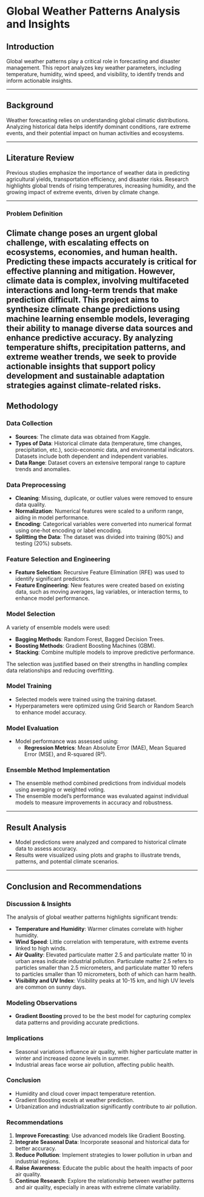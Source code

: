 # Global Weather Patterns Analysis and Insights

## **Introduction**
Global weather patterns play a critical role in forecasting and disaster management. This report analyzes key weather parameters, including temperature, humidity, wind speed, and visibility, to identify trends and inform actionable insights.

---

## **Background**
Weather forecasting relies on understanding global climatic distributions. Analyzing historical data helps identify dominant conditions, rare extreme events, and their potential impact on human activities and ecosystems.

---

## **Literature Review**
Previous studies emphasize the importance of weather data in predicting agricultural yields, transportation efficiency, and disaster risks. Research highlights global trends of rising temperatures, increasing humidity, and the growing impact of extreme events, driven by climate change.

---
### **Problem Definition**
Climate change poses an urgent global challenge, with escalating effects on ecosystems, economies, and human health. Predicting these impacts accurately is critical for effective planning and mitigation. However, climate data is complex, involving multifaceted interactions and long-term trends that make prediction difficult. This project aims to synthesize climate change predictions using machine learning ensemble models, leveraging their ability to manage diverse data sources and enhance predictive accuracy. By analyzing temperature shifts, precipitation patterns, and extreme weather trends, we seek to provide actionable insights that support policy development and sustainable adaptation strategies against climate-related risks.
---
## **Methodology**

### **Data Collection**
- **Sources**: The climate data was obtained from Kaggle.
- **Types of Data**: Historical climate data (temperature, time changes, precipitation, etc.), socio-economic data, and environmental indicators. Datasets include both dependent and independent variables.
- **Data Range**: Dataset covers an extensive temporal range to capture trends and anomalies.

### **Data Preprocessing**
- **Cleaning**: Missing, duplicate, or outlier values were removed to ensure data quality.
- **Normalization**: Numerical features were scaled to a uniform range, aiding in model performance.
- **Encoding**: Categorical variables were converted into numerical format using one-hot encoding or label encoding.
- **Splitting the Data**: The dataset was divided into training (80%) and testing (20%) subsets.

### **Feature Selection and Engineering**
- **Feature Selection**: Recursive Feature Elimination (RFE) was used to identify significant predictors.
- **Feature Engineering**: New features were created based on existing data, such as moving averages, lag variables, or interaction terms, to enhance model performance.

### **Model Selection**
A variety of ensemble models were used:
- **Bagging Methods**: Random Forest, Bagged Decision Trees.
- **Boosting Methods**: Gradient Boosting Machines (GBM).
- **Stacking**: Combine multiple models to improve predictive performance.

The selection was justified based on their strengths in handling complex data relationships and reducing overfitting.

### **Model Training**
- Selected models were trained using the training dataset.
- Hyperparameters were optimized using Grid Search or Random Search to enhance model accuracy.

### **Model Evaluation**
- Model performance was assessed using:
  - **Regression Metrics**: Mean Absolute Error (MAE), Mean Squared Error (MSE), and R-squared (R²).

### **Ensemble Method Implementation**
- The ensemble method combined predictions from individual models using averaging or weighted voting.
- The ensemble model’s performance was evaluated against individual models to measure improvements in accuracy and robustness.

---

## **Result Analysis**
- Model predictions were analyzed and compared to historical climate data to assess accuracy.
- Results were visualized using plots and graphs to illustrate trends, patterns, and potential climate scenarios.

---

## **Conclusion and Recommendations**

### **Discussion & Insights**
The analysis of global weather patterns highlights significant trends:
- **Temperature and Humidity**: Warmer climates correlate with higher humidity.
- **Wind Speed**: Little correlation with temperature, with extreme events linked to high winds.
- **Air Quality**: Elevated particulate matter 2.5 and particulate matter 10 in urban areas indicate industrial pollution. Particulate matter 2.5 refers to particles smaller than 2.5 micrometers, and particulate matter 10 refers to particles smaller than 10 micrometers, both of which can harm health.
- **Visibility and UV Index**: Visibility peaks at 10-15 km, and high UV levels are common on sunny days.

### **Modeling Observations**
- **Gradient Boosting** proved to be the best model for capturing complex data patterns and providing accurate predictions.

### **Implications**
- Seasonal variations influence air quality, with higher particulate matter in winter and increased ozone levels in summer.
- Industrial areas face worse air pollution, affecting public health.

### **Conclusion**
- Humidity and cloud cover impact temperature retention.
- Gradient Boosting excels at weather prediction.
- Urbanization and industrialization significantly contribute to air pollution.

### **Recommendations**
1. **Improve Forecasting**: Use advanced models like Gradient Boosting.
2. **Integrate Seasonal Data**: Incorporate seasonal and historical data for better accuracy.
3. **Reduce Pollution**: Implement strategies to lower pollution in urban and industrial regions.
4. **Raise Awareness**: Educate the public about the health impacts of poor air quality.
5. **Continue Research**: Explore the relationship between weather patterns and air quality, especially in areas with extreme climate variability.

